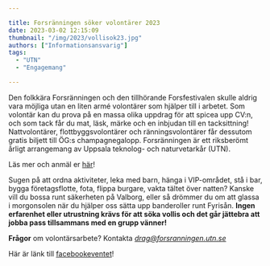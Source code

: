 ```yaml
---

title: Forsränningen söker volontärer 2023
date: 2023-03-02 12:15:09
thumbnail: "/img/2023/vollisok23.jpg"
authors: ["Informationsansvarig"]
tags: 
  - "UTN"
  - "Engagemang"

---
```

Den folkkära Forsränningen och den tillhörande Forsfestivalen skulle aldrig vara möjliga utan en liten armé volontärer som hjälper till i arbetet. Som volontär kan du prova på en massa olika uppdrag för att spicea upp CV:n, och som tack får du mat, läsk, märke och en inbjudan till en tacksittning! Nattvolontärer, flottbyggsvolontärer och ränningsvolontärer får dessutom gratis biljett till ÖG:s champagnegalopp. Forsränningen är ett riksberömt årligt arrangemang av Uppsala teknolog- och naturvetarkår (UTN).

Läs mer och anmäl er [här](https://www.forsranningen.utn.se/volontar)!

Sugen på att ordna aktiviteter, leka med barn, hänga i VIP-området, stå i bar, bygga företagsflotte, fota, flippa burgare, vakta tältet över natten? Kanske vill du bossa runt säkerheten på Valborg, eller så drömmer du om att glassa i morgonsolen när du hjälper oss sätta upp banderoller runt Fyrisån. **Ingen erfarenhet eller utrustning krävs för att söka vollis och det går jättebra att jobba pass tillsammans med en grupp vänner!**

**Frågor** om volontärsarbete? Kontakta *drag@forsranningen.utn.se*

Här är länk till [facebookeventet](https://www.facebook.com/events/987892738849287/?acontext=%7B%22ref%22%3A%2252%22%2C%22action_history%22%3A%22[%7B%5C%22surface%5C%22%3A%5C%22share_link%5C%22%2C%5C%22mechanism%5C%22%3A%5C%22share_link%5C%22%2C%5C%22extra_data%5C%22%3A%7B%5C%22invite_link_id%5C%22%3A748349073181341%7D%7D]%22%7D)!